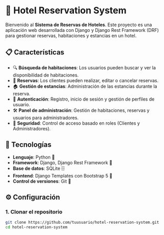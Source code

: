 # 🏨 Hotel Reservation System

Bienvenido al **Sistema de Reservas de Hoteles**. Este proyecto es una aplicación web desarrollada con Django y Django Rest Framework (DRF) para gestionar reservas, habitaciones y estancias en un hotel.

## 📋 Características

- 🔍 **Búsqueda de habitaciones**: Los usuarios pueden buscar y ver la disponibilidad de habitaciones.
- 📅 **Reservas**: Los clientes pueden realizar, editar o cancelar reservas.
- 🏠 **Gestión de estancias**: Administración de las estancias durante la reserva.
- 👤 **Autenticación**: Registro, inicio de sesión y gestión de perfiles de usuario.
- 🛠 **Panel de administración**: Gestión de habitaciones, reservas y usuarios para administradores.
- 🔐 **Seguridad**: Control de acceso basado en roles (Clientes y Administradores).

## 🚀 Tecnologías

- **Lenguaje**: Python 🐍
- **Framework**: Django, Django Rest Framework 🧰
- **Base de datos**: SQLite 🗄️
- **Frontend**: Django Templates con Bootstrap 5 🎨
- **Control de versiones**: Git 📂

## ⚙️ Configuración

### 1. Clonar el repositorio

```bash
git clone https://github.com/tuusuario/hotel-reservation-system.git
cd hotel-reservation-system
